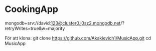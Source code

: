 # CookingApp
mongodb+srv://david:123@cluster0.j0sz2.mongodb.net/?retryWrites=true&w=majority

För att klona:
git clone https://github.com/Akakievich1/MusicApp.git
cd MusicApp
